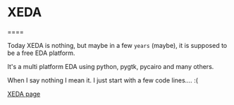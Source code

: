 # XEDA
====

Today XEDA is nothing, but maybe in a few `years` (maybe), it is supposed to be a free EDA platform.

It's a multi platform EDA using python, pygtk, pycairo and many others.

When I say nothing I mean it. I just start with a few code lines.... :(

[XEDA page](http://xgvargas.github.io/xeda/)
